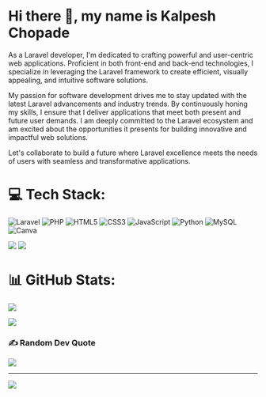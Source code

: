 # Hi there 👋, my name is **Kalpesh Chopade**


As a Laravel developer, I'm dedicated to crafting powerful and user-centric web applications. Proficient in both front-end and back-end technologies, I specialize in leveraging the Laravel framework to create efficient, visually appealing, and intuitive software solutions.

My passion for software development drives me to stay updated with the latest Laravel advancements and industry trends. By continuously honing my skills, I ensure that I deliver applications that meet both present and future user demands. I am deeply committed to the Laravel ecosystem and am excited about the opportunities it presents for building innovative and impactful web solutions.

Let's collaborate to build a future where Laravel excellence meets the needs of users with seamless and transformative applications.

# 💻 Tech Stack:
![Laravel](https://img.shields.io/badge/Laravel-%23FF2D20.svg?style=for-the-badge&logo=laravel&logoColor=white) ![PHP](https://img.shields.io/badge/PHP-%23777BB4.svg?style=for-the-badge&logo=php&logoColor=white) ![HTML5](https://img.shields.io/badge/html5-%23E34F26.svg?style=for-the-badge&logo=html5&logoColor=white) ![CSS3](https://img.shields.io/badge/CSS3-%231572B6.svg?style=for-the-badge&logo=css3&logoColor=white) ![JavaScript](https://img.shields.io/badge/JavaScript-%23F7DF1E.svg?style=for-the-badge&logo=javascript&logoColor=black) ![Python](https://img.shields.io/badge/python-3670A0?style=for-the-badge&logo=python&logoColor=ffdd54) ![MySQL](https://img.shields.io/badge/mysql-%2300f.svg?style=for-the-badge&logo=mysql&logoColor=white)  ![Canva](https://img.shields.io/badge/Canva-%2300C4CC.svg?style=for-the-badge&logo=Canva&logoColor=white)
<!-- # 💡 Live Projects -->
<!-- COMMING SOON.... -->

![](https://raw.githubusercontent.com/KalpeshChopade/github-stats/master/generated/overview.svg#gh-dark-mode-only)
![](https://raw.githubusercontent.com/KalpeshChopade/github-stats/master/generated/overview.svg#gh-light-mode-only)
# 📊 GitHub Stats:
![](https://github-readme-streak-stats.herokuapp.com/?user=KalpeshChopade&theme=dark&hide_border=true)


![](https://github-readme-stats.vercel.app/api/top-langs/?username=KalpeshChopade&theme=dark&hide_border=true&include_all_commits=false&count_private=false&layout=compact)

### ✍️ Random Dev Quote
![](https://quotes-github-readme.vercel.app/api?type=horizontal&theme=radical)

---
[![](https://visitcount.itsvg.in/api?id=KalpeshChopade&label=Profile%20Views&icon=5&pretty=false)](https://visitcount.itsvg.in)

<!-- Proudly created with GPRM ( https://gprm.itsvg.in ) -->
